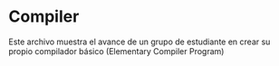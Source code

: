 # Compiler
Este archivo muestra el avance de un grupo de estudiante en crear su propio compilador básico (Elementary Compiler Program)
